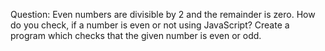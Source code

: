 Question: Even numbers are divisible by 2 and the remainder is zero. How do you check, if a number is even or not using JavaScript? Create a program which checks that the given number is even or odd.
